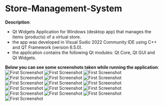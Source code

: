 # Store-Management-System
<strong>Description</strong>:
- Qt Widgets Application for Windows (desktop app) that manages the items (products) of a virtual store.
- the app was developed in Visual Sudio 2022 Community IDE using C++ and QT Framework (version 6.5.0).
- the application contains the following Qt modules: Qt Core, Qt GUI and Qt Widgets.

<strong>Below you can see some screenshots taken while running the application</strong>:
![First Screenshot](https://github.com/Ampersand25/Store-Management-System/blob/main/Screenshots/Screenshot%201.png)
![First Screenshot](https://github.com/Ampersand25/Store-Management-System/blob/main/Screenshots/Screenshot%202.png)
![First Screenshot](https://github.com/Ampersand25/Store-Management-System/blob/main/Screenshots/Screenshot%203.png)
![First Screenshot](https://github.com/Ampersand25/Store-Management-System/blob/main/Screenshots/Screenshot%204.png)
![First Screenshot](https://github.com/Ampersand25/Store-Management-System/blob/main/Screenshots/Screenshot%205.png)
![First Screenshot](https://github.com/Ampersand25/Store-Management-System/blob/main/Screenshots/Screenshot%206.png)
![First Screenshot](https://github.com/Ampersand25/Store-Management-System/blob/main/Screenshots/Screenshot%207.png)
![First Screenshot](https://github.com/Ampersand25/Store-Management-System/blob/main/Screenshots/Screenshot%208.png)
![First Screenshot](https://github.com/Ampersand25/Store-Management-System/blob/main/Screenshots/Screenshot%209.png)
![First Screenshot](https://github.com/Ampersand25/Store-Management-System/blob/main/Screenshots/Screenshot%2010.png)
![First Screenshot](https://github.com/Ampersand25/Store-Management-System/blob/main/Screenshots/Screenshot%2011.png)
![First Screenshot](https://github.com/Ampersand25/Store-Management-System/blob/main/Screenshots/Screenshot%2012.png)
![First Screenshot](https://github.com/Ampersand25/Store-Management-System/blob/main/Screenshots/Screenshot%2013.png)
![First Screenshot](https://github.com/Ampersand25/Store-Management-System/blob/main/Screenshots/Screenshot%2014.png)
![First Screenshot](https://github.com/Ampersand25/Store-Management-System/blob/main/Screenshots/Screenshot%2015.png)
![First Screenshot](https://github.com/Ampersand25/Store-Management-System/blob/main/Screenshots/Screenshot%2016.png)
